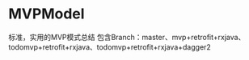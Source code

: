 # MVPModel
标准，实用的MVP模式总结
包含Branch：master、mvp+retrofit+rxjava、todomvp+retrofit+rxjava、todomvp+retrofit+rxjava+dagger2
